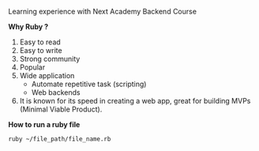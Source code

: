 Learning experience with Next Academy Backend Course

<b>Why Ruby ?</b>
1. Easy to read
2. Easy to write
3. Strong community
4. Popular
5. Wide application 
    - Automate repetitive task (scripting)
    - Web backends
6. It is known for its speed in creating a web app, great for building MVPs (Minimal Viable Product).

<b>How to run a ruby file</b>

```
ruby ~/file_path/file_name.rb
```